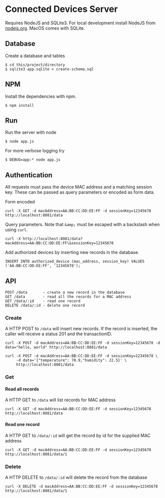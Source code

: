 # Connected Devices Server

Requires NodeJS and SQLite3. For local development install NodeJS from [nodejs.org](https://nodejs.org). MacOS comes with SQLite.

## Database 

Create a database and tables

    $ cd this/project/directory
    $ sqlite3 app.sqlite < create-schema.sql

## NPM

Install the dependencies with npm.

    $ npm install

## Run

Run the server with node

    $ node app.js

For more verbose logging try

    $ DEBUG=app:* node app.js

## Authentication

All requests must pass the device MAC address and a matching session key. These can be passed as query parameters or encoded as form data.

Form encoded

    curl -X GET -d macAddress=AA:BB:CC:DD:EE:FF -d sessionKey=12345678 http://localhost:8081/data

Query parameters. Note that `&amp;` must be escaped with a backslash when using `curl`.

    curl -X http://localhost:8081/data?macAddress=AA:BB:CC:DD:EE:FF\&sessionKey=12345678

Add authorized devices by inserting new records in the database.
    
    INSERT INTO authorized_device (mac_address, session_key) VALUES ('AA:BB:CC:DD:EE:FF', '12345678');

## API

    POST /data       - create a new record in the database
    GET /data        - read all the records for a MAC address
    GET /data/:id    - read one record
    DELETE /data/:id - delete one record

### Create

A HTTP POST to `/data` will insert new records. If the record is inserted, the caller will receive a status 201 and the transactionID.

    curl -X POST -d macAddress=AA:BB:CC:DD:EE:FF -d sessionKey=12345678 -d data="hello, world" http://localhost:8081/data

    curl -X POST -d macAddress=AA:BB:CC:DD:EE:FF -d sessionKey=12345678 \
         -d data='{"temperature": 70.9,"humidity": 22.5}' \
         http://localhost:8081/data

### Get

#### Read all records

A HTTP GET to `/data` will list records for MAC address

    curl -X GET -d macAddress=AA:BB:CC:DD:EE:FF -d sessionKey=12345678 http://localhost:8081/data

#### Read one record

A HTTP GET to `/data/:id` will get the record by id for the supplied MAC address

    curl -X GET -d macAddress=AA:BB:CC:DD:EE:FF -d sessionKey=12345678 http://localhost:8081/data/1

### Delete

A HTTP DELETE to `/data/:id` will delete the record from the database

    curl -X DELETE -d macAddress=AA:BB:CC:DD:EE:FF -d sessionKey=12345678 http://localhost:8081/data/1
